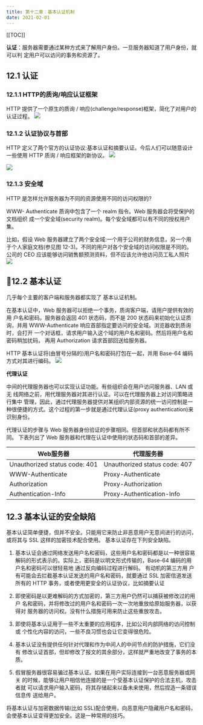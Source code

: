 ```yaml
---
title: 第十二章：基本认证机制
date: 2021-02-01
---
```


[[TOC]]

**认证**：服务器需要通过某种方式来了解用户身份。一旦服务器知道了用户身份，就可以判 定用户可以访问的事务和资源了。

## 12.1 认证

### 12.1.1 HTTP的质询/响应认证框架

HTTP 提供了一个原生的质询 / 响应(challenge/response)框架，简化了对用户的认证过程。
![](https://p9-juejin.byteimg.com/tos-cn-i-k3u1fbpfcp/d1a14522df1a4771ab1d6e5d7fda8452~tplv-k3u1fbpfcp-watermark.image)

### 12.1.2 认证协议与首部

HTTP 定义了两个官方的认证协议:基本认证和摘要认证。今后人们可以随意设计 一些使用 HTTP 质询 / 响应框架的新协议。
![](https://p3-juejin.byteimg.com/tos-cn-i-k3u1fbpfcp/c9cd015bf9b34d3798d1aa573dc1c926~tplv-k3u1fbpfcp-watermark.image)

![](https://p1-juejin.byteimg.com/tos-cn-i-k3u1fbpfcp/5edf57a514164b28975f3f0781100dc9~tplv-k3u1fbpfcp-watermark.image)

### 12.1.3 安全域

HTTP 是怎样允许服务器为不同的资源使用不同的访问权限的?

WWW- Authenticate 质询中包含了一个 realm 指令。Web 服务器会将受保护的文档组织 成一个安全域(security realm)。每个安全域都可以有不同的授权用户集。

比如，假设 Web 服务器建立了两个安全域:一个用于公司的财务信息，另一个用 于个人家庭文档(参见图 12-3)。不同的用户对各个安全域的访问权限是不同的。 公司的 CEO 应该能够访问销售额预测资料，但不应该允许他访问员工私人照片
![](https://p6-juejin.byteimg.com/tos-cn-i-k3u1fbpfcp/17052319380a4b7086a983ccbe650e4f~tplv-k3u1fbpfcp-watermark.image)

## 12.2 基本认证

几乎每个主要的客户端和服务器都实现了 基本认证机制。

在基本认证中，Web 服务器可以拒绝一个事务，质询客户端，请用户提供有效的用 户名和密码。服务器会返回 401 状态码，而不是 200 状态码来初始化认证质询，并用 WWW-Authenticate 响应首部指定要访问的安全域。浏览器收到质询时，会打开 一个对话框，请求用户输入这个域的用户名和密码。然后将用户名和密码稍加扰码， 再用 Authorization 请求首部回送给服务器。

HTTP 基本认证将(由冒号分隔的)用户名和密码打包在一起，并用 Base-64 编码 方式对其进行编码。
![](https://p1-juejin.byteimg.com/tos-cn-i-k3u1fbpfcp/2f1ca324752b403f9610abb1250fcbe3~tplv-k3u1fbpfcp-watermark.image)

**代理认证**

中间的代理服务器也可以实现认证功能。有些组织会在用户访问服务器、LAN 或无 线网络之前，用代理服务器对其进行认证。可以在代理服务器上对访问策略进行集中 管理，因此，通过代理服务器提供对某组织内部资源的统一访问控制是一种很便捷的方式。这个过程的第一步就是通过代理认证(proxy authentication)来识别身份。

代理认证的步骤与 Web 服务器身份验证的步骤相同。但首部和状态码都有所不同。 下表列出了 Web 服务器和代理在认证中使用的状态码和首部的差异。

|Web服务器|代理服务器|
|---|---|
|Unauthorized status code: 401|Unauthorized status code: 407 |
|WWW-Authenticate|Proxy-Authenticate|
|Authorization|Proxy-Authorization|
|Authentication-Info|Proxy-Authentication-Info|
   
## 12.3 基本认证的安全缺陷

基本认证简单便捷，但并不安全。只能用它来防止非恶意用户无意间进行的访问，或将其与 SSL 这样的加密技术配合使用。
基本认证存在下列安全缺陷。

1. 基本认证会通过网络发送用户名和密码，这些用户名和密码都是以一种很容易 解码的形式表示的。实际上，密码是以明文形式传输的，Base-64 编码的用户名和密码可以很轻易地 通过反向编码过程进行解码。
有动机的第三方用 户有可能会去拦截基本认证发送的用户名和密码，就要通过 SSL 加密信道发送所有的 HTTP 事务，或者使用更安全的认证协议，比如摘要认证

2. 即使密码是以更难解码的方式加密的，第三方用户仍然可以捕获被修改过的用户 名和密码，并将修改过的用户名和密码一次一次地重放给原始服务器，以获得对 服务器的访问权。没有什么措施可用来防止这些重放攻击。

3. 即使将基本认证用于一些不太重要的应用程序，比如公司内部网络的访问控制或 个性化内容的访问，一些不良习惯也会让它变得很危险。

4. 基本认证没有提供任何针对代理和作为中间人的中间节点的防护措施，它们没有 修改认证首部，但却修改了报文的其余部分，这样就严重地改变了事务的本质。

5. 假冒服务器很容易骗过基本认证。如果在用户实际连接到一台恶意服务器或网关 的时候，能够让用户相信他连接的是一个受基本认证保护的合法主机，攻击者就 可以请求用户输入密码，将其存储起来以备未来使用，然后捏造一条错误信息传 送给用户。

将基本认证与加密数据传输(比如 SSL)配合使用，向恶意用户隐藏用户名和密码， 会使基本认证变得更加安全。这是一种常用的技巧。

